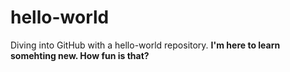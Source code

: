 # hello-world
Diving into GitHub with a hello-world repository.
<b> I'm here to learn somehting new. How fun is that? </b>
